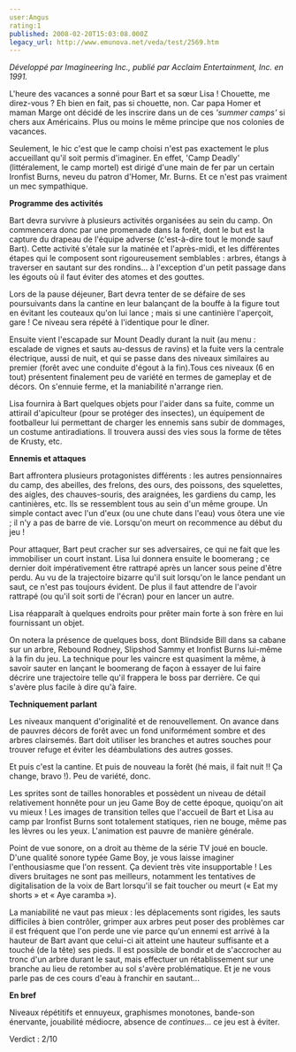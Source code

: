 ```yaml
---
user:Angus
rating:1
published: 2008-02-20T15:03:08.000Z
legacy_url: http://www.emunova.net/veda/test/2569.htm
---
```

_Développé par Imagineering Inc., publié par Acclaim Entertainment, Inc. en 1991\._  

  

L'heure des vacances a sonné pour Bart et sa sœur Lisa ! Chouette, me direz-vous ? Eh bien en fait, pas si chouette, non. Car papa Homer et maman Marge ont décidé de les inscrire dans un de ces _'summer camps'_ si chers aux Américains. Plus ou moins le même principe que nos colonies de vacances.  

Seulement, le hic c'est que le camp choisi n'est pas exactement le plus accueillant qu'il soit permis d'imaginer. En effet, 'Camp Deadly' (littéralement, le camp mortel) est dirigé d'une main de fer par un certain Ironfist Burns, neveu du patron d'Homer, Mr. Burns. Et ce n'est pas vraiment un mec sympathique.  

  

**Programme des activités**  

  

Bart devra survivre à plusieurs activités organisées au sein du camp. On commencera donc par une promenade dans la forêt, dont le but est la capture du drapeau de l'équipe adverse (c'est-à-dire tout le monde sauf Bart). Cette activité s'étale sur la matinée et l'après-midi, et les différentes étapes qui le composent sont rigoureusement semblables : arbres, étangs à traverser en sautant sur des rondins... à l'exception d'un petit passage dans les égouts où il faut éviter des atomes et des gouttes.  

Lors de la pause déjeuner, Bart devra tenter de se défaire de ses poursuivants dans la cantine en leur balançant de la bouffe à la figure tout en évitant les couteaux qu'on lui lance ; mais si une cantinière l'aperçoit, gare ! Ce niveau sera répété à l'identique pour le dîner.  

Ensuite vient l'escapade sur Mount Deadly durant la nuit (au menu : escalade de vignes et sauts au-dessus de ravins) et la fuite vers la centrale électrique, aussi de nuit, et qui se passe dans des niveaux similaires au premier (forêt avec une conduite d'égout à la fin).Tous ces niveaux (6 en tout) présentent finalement peu de variété en termes de gameplay et de décors. On s'ennuie ferme, et la maniabilité n'arrange rien.  

  

Lisa fournira à Bart quelques objets pour l'aider dans sa fuite, comme un attirail d'apiculteur (pour se protéger des insectes), un équipement de footballeur lui permettant de charger les ennemis sans subir de dommages, un costume antiradiations. Il trouvera aussi des vies sous la forme de têtes de Krusty, etc.  

  

**Ennemis et attaques**  

  

Bart affrontera plusieurs protagonistes différents : les autres pensionnaires du camp, des abeilles, des frelons, des ours, des poissons, des squelettes, des aigles, des chauves-souris, des araignées, les gardiens du camp, les cantinières, etc. Ils se ressemblent tous au sein d'un même groupe. Un simple contact avec l'un d'eux (ou une chute dans l'eau) vous ôtera une vie ; il n'y a pas de barre de vie. Lorsqu'on meurt on recommence au début du jeu !  

  

Pour attaquer, Bart peut cracher sur ses adversaires, ce qui ne fait que les immobiliser un court instant. Lisa lui donnera ensuite le boomerang ; ce dernier doit impérativement être rattrapé après un lancer sous peine d'être perdu. Au vu de la trajectoire bizarre qu'il suit lorsqu'on le lance pendant un saut, ce n'est pas toujours évident. De plus il faut attendre de l'avoir rattrapé (ou qu'il soit sorti de l'écran) pour en lancer un autre.  

Lisa réapparaît à quelques endroits pour prêter main forte à son frère en lui fournissant un objet.  

  

On notera la présence de quelques boss, dont Blindside Bill dans sa cabane sur un arbre, Rebound Rodney, Slipshod Sammy et Ironfist Burns lui-même à la fin du jeu. La technique pour les vaincre est quasiment la même, à savoir sauter en lançant le boomerang de façon à essayer de lui faire décrire une trajectoire telle qu'il frappera le boss par derrière. Ce qui s'avère plus facile à dire qu'à faire.  

  

**Techniquement parlant**  

  

Les niveaux manquent d'originalité et de renouvellement. On avance dans de pauvres décors de forêt avec un fond uniformément sombre et des arbres clairsemés. Bart doit utiliser les branches et autres souches pour trouver refuge et éviter les déambulations des autres gosses.  

Et puis c'est la cantine. Et puis de nouveau la forêt (hé mais, il fait nuit !! Ça change, bravo !). Peu de variété, donc.  

  

Les sprites sont de tailles honorables et possèdent un niveau de détail relativement honnête pour un jeu Game Boy de cette époque, quoiqu'on ait vu mieux ! Les images de transition telles que l'accueil de Bart et Lisa au camp par Ironfist Burns sont totalement statiques, rien ne bouge, même pas les lèvres ou les yeux. L'animation est pauvre de manière générale.  

  

Point de vue sonore, on a droit au thème de la série TV joué en boucle. D'une qualité sonore typée Game Boy, je vous laisse imaginer l'enthousiasme que l'on ressent. Ça devient très vite insupportable ! Les divers bruitages ne sont pas meilleurs, notamment les tentatives de digitalisation de la voix de Bart lorsqu'il se fait toucher ou meurt (« Eat my shorts » et « Aye caramba »).  

  

La maniabilité ne vaut pas mieux : les déplacements sont rigides, les sauts difficiles à bien contrôler, grimper aux arbres peut poser des problèmes car il est fréquent que l'on perde une vie parce qu'un ennemi est arrivé à la hauteur de Bart avant que celui-ci ait atteint une hauteur suffisante et a touché (de la tête) ses pieds. Il est possible de bondir et de s'accrocher au tronc d'un arbre durant le saut, mais effectuer un rétablissement sur une branche au lieu de retomber au sol s'avère problématique. Et je ne vous parle pas de ces cours d'eau à franchir en sautant...  

  

**En bref**  

  

Niveaux répétitifs et ennuyeux, graphismes monotones, bande-son énervante, jouabilité médiocre, absence de _continues_... ce jeu est à éviter.  

  

Verdict : 2/10